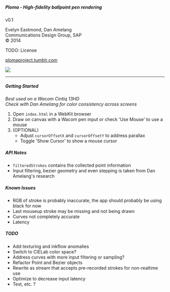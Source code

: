 ##### Ploma - High-fidelity ballpoint pen rendering
v0.1   

Evelyn Eastmond, Dan Amelang    
Communications Design Group, SAP  
&copy; 2014  
  
TODO: License  
  
[plomaproject.tumblr.com](http://plomaproject.tumblr.com)  
  
![](http://38.media.tumblr.com/2bd5a0e58685fc5f5e92ae5d67cd9da6/tumblr_ne0yxflMCX1tvh0uyo1_500.png)

------------

##### Getting Started
*Best used on a Wacom Cintiq 13HD*  
*Check with Dan Amelang for color consistency across screens*

1. Open `index.html` in a WebKit browser
2. Draw on canvas with a Wacom pen input or check 'Use Mouse' to use a mouse
3. (OPTIONAL)
    * Adjust `cursorOffsetX` and `cursorOffsetY` to address parallax
    * Toggle 'Show Cursor' to show a mouse cursor

##### API Notes

* `filteredStrokes` contains the collected point information
* Input filtering, bezier geometry and even stepping is taken from Dan Amelang's research

##### Known Issues

* RGB of stroke is probably inaccurate, the app should probably be using black for now
* Last mouseup stroke may be missing and not being drawn
* Curves not completely accurate
* Latency

##### TODO

* Add texturing and inkflow anomalies
* Switch to CIELab color space?
* Address curves with more input filtering or sampling?
* Refactor Point and Bezier objects
* Rewrite as stream that accepts pre-recorded strokes for non-realtime use
* Optimize to decrease input latency
* Test, etc. ?
